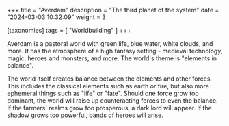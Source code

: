 +++
title = "Averdam"
description = "The third planet of the system"
date = "2024-03-03 10:32:09"
weight = 3

[taxonomies]
tags = [ "Worldbuilding" ]
+++

Averdam is a pastoral world with green life, blue water, white clouds, and more.
It has the atmosphere of a high fantasy setting - medieval technology, magic,
heroes and monsters, and more.
The world's theme is "elements in balance".

<!-- more -->

The world itself creates balance between the elements and other forces.
This includes the classical elements such as earth or fire,
but also more ephemeral things such as "life" or "fate".
Should one force grow too dominant, the world will raise up counteracting forces to even the balance.
If the farmers' realms grow too prosperous, a dark lord will appear.
If the shadow grows too powerful, bands of heroes will arise.

